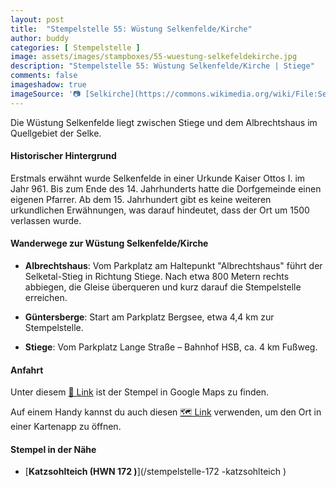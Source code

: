 ```yaml
---
layout: post
title:  "Stempelstelle 55: Wüstung Selkenfelde/Kirche"
author: buddy
categories: [ Stempelstelle ]
image: assets/images/stampboxes/55-wuestung-selkefeldekirche.jpg
description: "Stempelstelle 55: Wüstung Selkenfelde/Kirche | Stiege"
comments: false
imageshadow: true
imageSource: '📷 [Selkirche](https://commons.wikimedia.org/wiki/File:Selkirche.jpg) von <a href="https://de.wikipedia.org/wiki/Benutzer:Hejkal" class="extiw" title="de:Benutzer:Hejkal">Benutzer:Hejkal</a> / <a href="https://en.wikipedia.org/wiki/de:User:Hejkal" class="extiw" title="w:de:User:Hejkal">Hejkal</a> in der <a href="https://en.wikipedia.org/wiki/de:" class="extiw" title="w:de:">Wikipedia auf Deutsch</a> unter Lizenz [CC BY-SA 3.0 de](https://creativecommons.org/licenses/by-sa/3.0/de/deed.en)'
---
```


Die Wüstung Selkenfelde liegt zwischen Stiege und dem Albrechtshaus im Quellgebiet der Selke.

#### Historischer Hintergrund

Erstmals erwähnt wurde Selkenfelde in einer Urkunde Kaiser Ottos I. im Jahr 961. Bis zum Ende des 14. Jahrhunderts hatte die Dorfgemeinde einen eigenen Pfarrer. Ab dem 15. Jahrhundert gibt es keine weiteren urkundlichen Erwähnungen, was darauf hindeutet, dass der Ort um 1500 verlassen wurde.

#### Wanderwege zur Wüstung Selkenfelde/Kirche

- **Albrechtshaus**: Vom Parkplatz am Haltepunkt "Albrechtshaus" führt der Selketal-Stieg in Richtung Stiege. Nach etwa 800 Metern rechts abbiegen, die Gleise überqueren und kurz darauf die Stempelstelle erreichen.

- **Güntersberge**: Start am Parkplatz Bergsee, etwa 4,4 km zur Stempelstelle.

- **Stiege**: Vom Parkplatz Lange Straße – Bahnhof HSB, ca. 4 km Fußweg.

#### Anfahrt

Unter diesem [📍 Link](https://www.google.com/maps/dir/?api=1&origin=&destination=51.65044%2C%2010.91886) ist der Stempel in Google Maps zu finden.

<div class="android-only">
  Auf einem Handy kannst du auch diesen 
  <a href="geo:51.65044,10.91886">🗺️ Link</a> 
  verwenden, um den Ort in einer Kartenapp zu öffnen.
  <p></p>
</div>

#### Stempel in der Nähe

- [**Katzsohlteich (HWN 172 )**](/stempelstelle-172 -katzsohlteich )
